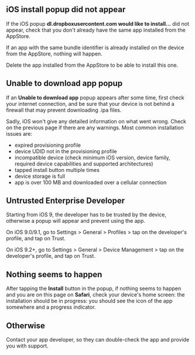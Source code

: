 ## iOS install popup did not appear
If the iOS popup **dl.dropboxusercontent.com would like to install…** did not appear, check that you don't already have the same app installed from the AppStore.

If an app with the same bundle identifier is already installed on the device from the AppStore, nothing will happen.

Delete the app installed from the AppStore to be able to install this one.

## Unable to download app popup
If an **Unable to download app** popup appears after some time, first check your internet connection, and be sure that your device is not behind a firewall that may prevent downloading .ipa files.

Sadly, iOS won't give any detailed information on what went wrong. Check on the previous page if there are any warnings. Most common installation issues are:
- expired provisioning profile
- device UDID not in the provisioning profile
- incompatible device (check minimum iOS version, device family, required device capabilities and supported architectures)
- tapped install button multiple times
- device storage is full
- app is over 100 MB and downloaded over a cellular connection

## Untrusted Enterprise Developer
Starting from iOS 9, the developer has to be trusted by the device, otherwise a popup will appear and prevent using the app.

On iOS 9.0/9.1, go to Settings > General > Profiles > tap on the developer's profile, and tap on Trust.

On iOS 9.2+, go to Settings > General > Device Management > tap on the developer's profile, and tap on Trust.

## Nothing seems to happen
After tapping the **Install** button in the popup, if nothing seems to happen and you are on this page on **Safari**, check your device's home screen: the installation should be in progress: you should see the icon of the app somewhere and a progress indicator.

## Otherwise
Contact your app developer, so they can double-check the app and provide you with support.
